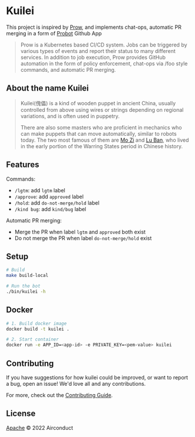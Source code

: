 # Kuilei

This project is inspired by [Prow](https://github.com/kubernetes/test-infra/tree/master/prow), and implements chat-ops, automatic PR merging in a form of [Probot](https://github.com/probot/probot) Github App
> Prow is a Kubernetes based CI/CD system. Jobs can be triggered by various types of events and report their status to many different services. In addition to job execution, Prow provides GitHub automation in the form of policy enforcement, chat-ops via /foo style commands, and automatic PR merging.


## About the name Kuilei
> Kuilei(傀儡) is a kind of wooden puppet in ancient China, usually controlled from above using wires or strings depending on regional variations, and is often used in puppetry. 
> 
> There are also some masters who are proficient in mechanics who can make puppets that can move automatically, similar to robots today. The two most famous of them are [Mo Zi](https://en.wikipedia.org/wiki/Mozi) and [Lu Ban](https://en.wikipedia.org/wiki/Lu_Ban), who lived in the early portion of the Warring States period in Chinese history.

## Features

Commands:
- `/lgtm`: add `lgtm` label
- `/approve`: add `approved` label
- `/hold`: add `do-not-merge/hold` label
- `/kind bug`: add `kind/bug` label

Automatic PR merging:
- Merge the PR when label `lgtm` and `approved` both exist
- Do not merge the PR when label `do-not-merge/hold` exist

## Setup

```sh
# Build
make build-local

# Run the bot
./bin/kuilei -h
```

## Docker

```sh
# 1. Build docker image
docker build -t kuilei .

# 2. Start container
docker run -e APP_ID=<app-id> -e PRIVATE_KEY=<pem-value> kuilei
```

## Contributing

If you have suggestions for how kuilei could be improved, or want to report a bug, open an issue! We'd love all and any contributions.

For more, check out the [Contributing Guide](CONTRIBUTING.md).

## License

[Apache](LICENSE) © 2022 Airconduct
